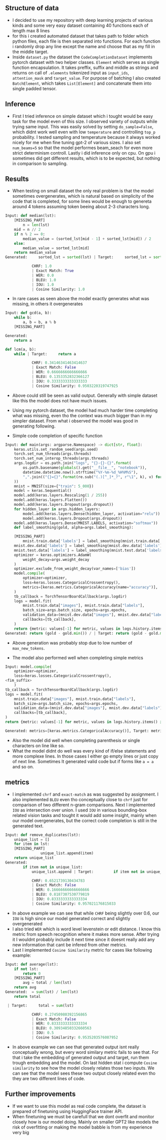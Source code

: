 ## Structure of data

- I decided to use my repository with deep learning projects of various kinds and some very easy dataset containing
40 functions each of length max 8 lines
- for this i created automated dataset that takes path to folder which python files, each file is then separated into functions.
For each function i randomly drop any line except the name and choose that as my fill in the middle target.
- Inside `dataset.py` the dataset the `CodeCompletionDataset` implements pytorch dataset with two helper classes.
`Element` which serves as single function encapsulation. It takes preffix, suffix and middle as strings and returns
on call of `.elements` tokenized input as `input_ids`, `attention_mask` and `target_value`. For purpose of batching
I also created `BatchElement`, which takes `List[Element]` and concatenate them into single padded tensor.

## Inference

- First I tried inference on simple dataset which i tought would be easy task for the model even of this size. I observed
variety of outputs while trying same input. This was easily solved by setting `do_sample=False`, which didnt work well even
with low `temperature` and controlling `top_p` probability. I tested sampling and temperature because it always worked nicely
for me when fine tuning gpt-2 of various sizes. I also set `num_beams=5` so that the model performes beam_seach for even more strict determinism controll.
Lastly i did inference only on cpu. On gpu i sometimes did get different results, which is to be expected, but nothing in comparison
to sampling.

## Results

- When testing on small dataset the only real problem is that the model sometimes overgenerates, which is natural based on
simplicity of the code that is completed, for some lines would be enough to genereta around 4 tokens assuming token beeing
about 2-3 characters long.

```py
Input: def median(lst):
    [MISSING_PART]
        n = len(lst)
    mid = n // 2
    if n % 2 == 0:
        median_value = (sorted_lst[mid - 1] + sorted_lst[mid]) / 2
    else:
        median_value = sorted_lst[mid]
    return median_value
Generated:     sorted_lst = sorted(lst) | Target:     sorted_lst = sorted(lst)

            CHRF: 1.0
            | Exact Match: True
            | WER: 0.0
            | BLEU: 1.0
            | IOU: 1.0
            | Cosine Similarity: 1.0
```

- In rare cases as seen above the model exactly generates what was missing, in others it overgenerates

```py
Input: def gcd(a, b):
    while b:
        a, b = b, a % b
    [MISSING_PART]

Generated:
    return a

def lcm(a, b):
    while | Target:     return a

            CHRF: 0.34146341463414637
            | Exact Match: False
            | WER: 0.6666666666666666
            | BLEU: 0.1353352832366127
            | IOU: 0.3333333333333333
            | Cosine Similarity: 0.9503220319747925
```

- Above could still be seen as valid output. Generally with simple dataset like this the model does not have much issues.

- Using my pytorch dataset, the model had much harder time completing what was missing, even tho the context was much bigger
than in my simpler dataset. From what i observed the model was good in generating following.

- Simple code completion of specific function

```py
Input: def main(args: argparse.Namespace) -> dict[str, float]:
    keras.utils.set_random_seed(args.seed)
    torch.set_num_threads(args.threads)
    torch.set_num_interop_threads(args.threads)
    args.logdir = os.path.join("logs", "{}-{}-{}".format(
        os.path.basename(globals().get("__file__", "notebook")),
        datetime.datetime.now().strftime("%Y-%m-%d_%H%M%S"),
        ",".join(("{}={}".format(re.sub("(.)[^_]*_?", r"\1", k), v) for k, v in sorted(vars(args).items())))
    ))
    mnist = MNIST(size={"train": 5_000})
    model = keras.Sequential()
    model.add(keras.layers.Rescaling(1 / 255))
    model.add(keras.layers.Flatten())
    model.add(keras.layers.Dropout(args.dropout))
    for hidden_layer in args.hidden_layers:
        model.add(keras.layers.Dense(hidden_layer, activation="relu"))
        model.add(keras.layers.Dropout(args.dropout))
    model.add(keras.layers.Dense(MNIST.LABELS, activation="softmax"))
    def label_smoothing(gold, alpha=args.label_smoothing):

    [MISSING_PART]
        mnist.train.data['labels'] = label_smoothing(mnist.train.data['labels'])
    mnist.dev.data['labels'] = label_smoothing(mnist.dev.data['labels'])
    mnist.test.data['labels'] = label_smoothing(mnist.test.data['labels'])
    optimizer = keras.optimizers.AdamW(
        weight_decay=args.weight_decay
    )
    optimizer.exclude_from_weight_decay(var_names=['bias'])
    model.compile(
        optimizer=optimizer,
        loss=keras.losses.CategoricalCrossentropy(),
        metrics=[keras.metrics.CategoricalAccuracy(name="accuracy")],
    )
    tb_callback = TorchTensorBoardCallback(args.logdir)
    logs = model.fit(
        mnist.train.data["images"], mnist.train.data["labels"],
        batch_size=args.batch_size, epochs=args.epochs,
        validation_data=(mnist.dev.data["images"], mnist.dev.data["labels"]),
        callbacks=[tb_callback],
    )
    return {metric: values[-1] for metric, values in logs.history.items() if metric.startswith("val_")}
Generated: return (gold - gold.min()) / | Target: return (gold - gold.min()) / (gold.max() - gold.min())
```

- Above generation was probably stop due to low number of `max_new_tokens`.

- The model also performed well when completing simple metrics

```py
Input: model.compile(
    optimizer=optimizer,
    loss=keras.losses.CategoricalCrossentropy(),
<fim_suffix>
    )
tb_callback = TorchTensorBoardCallback(args.logdir)
logs = model.fit(
    mnist.train.data["images"], mnist.train.data["labels"],
    batch_size=args.batch_size, epochs=args.epochs,
    validation_data=(mnist.dev.data["images"], mnist.dev.data["labels"]),
    callbacks=[tb_callback],
)
return {metric: values[-1] for metric, values in logs.history.items() if metric.startswith("val_")}

Generated: metrics=[keras.metrics.CategoricalAccuracy()], Target: metrics=[keras.metrics.CategoricalAccuracy()],
```

- Also the model did well when completing parenthesis or single characters on line like so.
- What the model didnt do well was every kind of if/else statements and more complexe lines. In those cases I either
go empty lines or just copy of next line. Sometimes It generated valid code but if forms like `a = a` and so on.


## metrics

- I implemented `chrf` and `exact-match` as was suggested by assignment. I also implemented `BLEU` even tho conceptually close
to `chrf` just for comparison of two different n-gram comparisons. Next I implemented `IOU` as intersection over union. I used
`IOU` in various bounding-box related vision tasks and tought it would add some insight, mainly when our model overgenerates, but
the correct code completion is still in the generated text.

```py
Input: def remove_duplicates(lst):
    unique_list = []
    for item in lst:
    [MISSING_PART]
                unique_list.append(item)
    return unique_list
Generated:
        if item not in unique_list:
            unique_list.append | Target:         if item not in unique_list:

            CHRF: 0.6521739130434783
            | Exact Match: False
            | WER: 0.16666666666666666
            | BLEU: 0.8187307530779819
            | IOU: 0.8333333333333334
            | Cosine Similarity: 0.957021176815033
```

- In above example we can see that while `CHRF` being slightly over 0.6, our `IOU` is high since our model generated correct
and slightly overgenerated
- I also tried `WER` which is word level levenstein or edit distance. I know this metric from speech recognition where it makes
more sense. After trying it I wouldnt probably include it next time since it doesnt really add any new information that cant be infered
from other metrics.
- Last I implemented `Cosine Similarity` metric for cases like following example:

```py
Input: def average(lst):
    if not lst:
        return 0
    [MISSING_PART]
        avg = total / len(lst)
    return avg
Generated:  = sum(lst) / len(lst)
    return total

 | Target:     total = sum(lst)

            CHRF: 0.27450980392156865
            | Exact Match: False
            | WER: 0.8333333333333334
            | BLEU: 0.30934850332660563
            | IOU: 0.5
            | Cosine Similarity: 0.9535203576087952
```

- In above example we can see that generated output isnt really conceptually wrong, but every word similary metric fails
to see that. For that i take the embedding of generated output and target, run them trough embedding and the model. On last
hidden stat i compute `Cosine similarity` to see how the model closely relates those two inputs. We can see that the model
sees these two output closely related even tho they are two different lines of code.

## Further improvements

- If we want to use this model as real code complete, the dataset is prepared of finetuning using HuggingFace trainer API.
- When finetuning we must be carefull that we dont overfit and monitor closely how is our model doing. Mainly on smaller GPT2 like models
the risk of overfitting or making the model babble is from my experience very big
